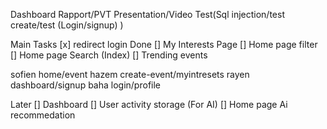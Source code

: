 Dashboard
Rapport/PVT
Presentation/Video
Test(Sql injection/test create/test (Login/signup)  )



Main Tasks
[x] redirect login Done
[]  My Interests Page
[]  Home page filter
[] Home page Search (Index)
[] Trending events
 
 sofien     home/event
 hazem      create-event/myintresets
 rayen      dashboard/signup
 baha       login/profile


Later
[] Dashboard
[] User activity storage (For AI)
[] Home page Ai recommedation



